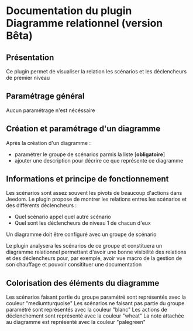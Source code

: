 # Documentation du plugin Diagramme relationnel (version Bêta)

## Présentation

Ce plugin permet de visualiser la relation les scénarios et les déclencheurs de premier niveau

## Paramétrage général

Aucun paramétrage n'est nécéssaire

## Création et paramétrage d'un diagramme

Après la création d'un diagramme :

- paramétrer le groupe de scénarios parmis la liste [**obligatoire**]
- ajouter une description pour décrire ce que représente ce diagramme

## Informations et principe de fonctionnement

Les scénarios sont assez souvent les pivots de beaucoup d'actions dans Jeedom.
Le plugin propose de montrer les relations entres les scénarios et des différents déclencheurs :

- Quel scénario appel quel autre scénario
- Quel sont les déclencheurs de niveau 1 de chacun d'eux

Un diagramme doit être configuré avec un groupe de scénario

Le plugin analysera les scénarios de ce groupe et constituera un diagramme relationnel permettant d'avoir une bonne visibilité des relations et des déclencheurs pour, par exemple, avoir vue macro de la gestion de son chauffage et pouvoir consitituer une documentation

## Colorisation des éléments du diagramme

Les scénarios faisant partie du groupe paramétré sont représentés avec la couleur "mediumturquoise"
Les scénarios ne faisant pas partie du groupe paramétré sont représentés avec la couleur "blanc"
Les actions de déclenchement sont représenté avec la couleur "wheat"
La note attachée au diagramme est représenté avec la couleur "palegreen"
